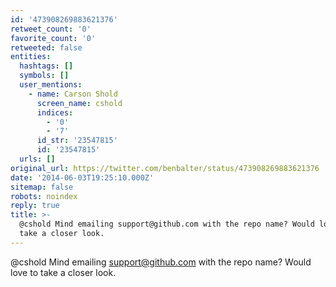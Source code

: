 ```yaml
---
id: '473908269883621376'
retweet_count: '0'
favorite_count: '0'
retweeted: false
entities:
  hashtags: []
  symbols: []
  user_mentions:
    - name: Carson Shold
      screen_name: cshold
      indices:
        - '0'
        - '7'
      id_str: '23547815'
      id: '23547815'
  urls: []
original_url: https://twitter.com/benbalter/status/473908269883621376
date: '2014-06-03T19:25:10.000Z'
sitemap: false
robots: noindex
reply: true
title: >-
  @cshold Mind emailing support@github.com with the repo name? Would love to
  take a closer look.
---
```


@cshold Mind emailing support@github.com with the repo name? Would love to take a closer look.